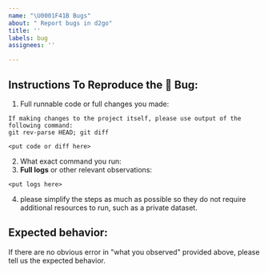 ```yaml
---
name: "\U0001F41B Bugs"
about: " Report bugs in d2go"
title: ''
labels: bug
assignees: ''

---
```


## Instructions To Reproduce the 🐛 Bug:
1. Full runnable code or full changes you made:
```
If making changes to the project itself, please use output of the following command:
git rev-parse HEAD; git diff

<put code or diff here>
```
2. What exact command you run:
3. __Full logs__ or other relevant observations:
```
<put logs here>
```
4. please simplify the steps as much as possible so they do not require additional resources to
   run, such as a private dataset.

## Expected behavior:

If there are no obvious error in "what you observed" provided above,
please tell us the expected behavior.

